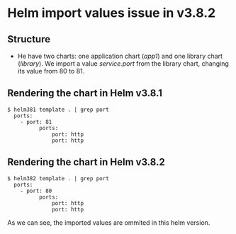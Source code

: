 # Helm import values issue in v3.8.2

## Structure

- He have two charts: one application chart (*app1*) and one library chart (*library*). We import a value *service.port* from the library chart, changing its value from 80 to 81.

## Rendering the chart in Helm v3.8.1

```
$ helm381 template . | grep port
  ports:
    - port: 81
          ports:
              port: http
              port: http
```

## Rendering the chart in Helm v3.8.2

```
$ helm382 template . | grep port
  ports:
    - port: 80
          ports:
              port: http
              port: http
```

As we can see, the imported values are ommited in this helm version.

